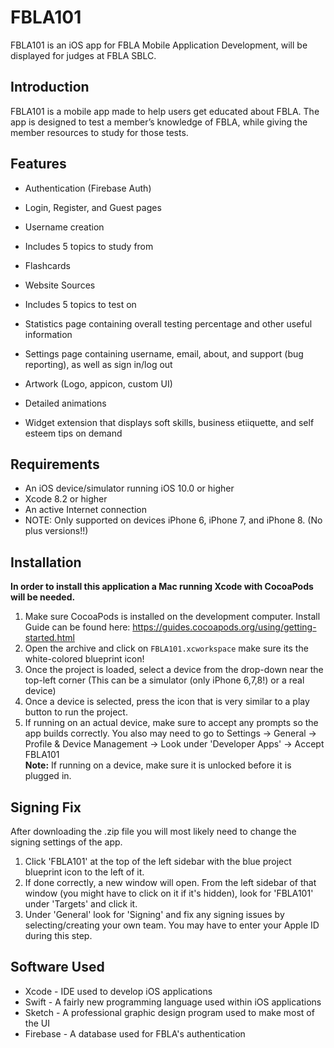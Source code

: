 FBLA101
===================

FBLA101 is an iOS app for FBLA Mobile Application Development, will be displayed for judges at FBLA SBLC.

Introduction
-------------
FBLA101 is a mobile app made to help users get educated about FBLA. The app is designed to test a member’s knowledge of FBLA, while giving the member resources to study for those tests.

Features
-------------

 - Authentication (Firebase Auth)
 - Login, Register, and Guest pages
 - Username creation
 
 - Includes 5 topics to study from
  - Flashcards
  - Website Sources
 - Includes 5 topics to test on
 
 - Statistics page containing overall testing percentage and other useful information
 - Settings page containing username, email, about, and support (bug reporting), as well as sign in/log out
 
 - Artwork (Logo, appicon, custom UI)
 - Detailed animations
 - Widget extension that displays soft skills, business etiiquette, and self esteem tips on demand
 
 Requirements
-------------
 - An iOS device/simulator running iOS 10.0 or higher
 - Xcode 8.2 or higher
 - An active Internet connection
 - NOTE: Only supported on devices iPhone 6, iPhone 7, and iPhone 8. (No plus versions!!)
 
 Installation
-------------
 **In order to install this application a Mac running Xcode with CocoaPods will be needed.**
 1. Make sure CocoaPods is installed on the development computer. Install Guide can be found here: https://guides.cocoapods.org/using/getting-started.html
 2. Open the archive and click on `FBLA101.xcworkspace` make sure its the white-colored blueprint icon!
 3.  Once the project is loaded, select a device from the drop-down near the top-left corner (This can be a simulator (only iPhone 6,7,8!) or a real device)
 4. Once a device is selected, press the icon that is very similar to a play button to run the project.
 5. If running on an actual device, make sure to accept any prompts so the app builds correctly. You also may need to go to Settings -> General -> Profile & Device Management -> Look under 'Developer Apps' -> Accept FBLA101<br>
**Note:** If running on a device, make sure it is unlocked before it is plugged in.


Signing Fix
-------------
After downloading the .zip file you will most likely need to change the signing settings of the app.
 1. Click 'FBLA101' at the top of the left sidebar with the blue project blueprint icon to the left of it.
 2. If done correctly, a new window will open. From the left sidebar of that window (you might have to click on it if it's hidden), look for 'FBLA101' under 'Targets' and click it.
 3. Under 'General' look for 'Signing' and fix any signing issues by selecting/creating your own team. You may have to enter your Apple ID during this step.
 
 
 Software Used
-------------

 - Xcode - IDE used to develop iOS applications
 - Swift - A fairly new programming language used within iOS applications
 - Sketch - A professional graphic design program used to make most of the UI
 - Firebase - A database used for FBLA's authentication
